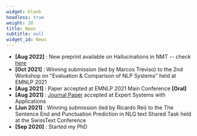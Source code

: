```yaml
---
widget: blank
headless: true
weight: 30
title: News
subtitle: null  
widget_id: News
---
```


* **[Aug 2022]** : New preprint available on Hallucinations in NMT -- check [here](https://arxiv.org/abs/2208.05309)
* **[Oct 2021]** : Winning submission (led by Marcos Treviso) to the 2nd Workshop on "Evaluation & Comparison of NLP Systems" held at EMNLP 2021
* **[Aug 2021]** : Paper accepted at EMNLP 2021 Main Conference **[Oral]**
* **[Aug 2021]** : [Journal Paper](https://www.sciencedirect.com/science/article/abs/pii/S0957417421011180) accepted at Expert Systems with Applications
* **[Jun 2021]** : Winning submission (led by Ricardo Rei) to the The Sentence End and Punctuation Prediction in NLG text Shared Task held at the SwissText Conference 
* **[Sep 2020]** : Started my PhD 